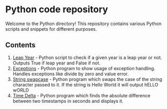 # Python code repository
Welcome to the Python directory! This repository contains various Python scripts and snippets for different purposes.

## Contents
1. [Leap Year](leap.py) - Python script to check if a given year is a leap year or not. Outputs True if leap year and False if not.
2. [Exceptions](exceptions.py) - Python program to show usage of exception handling. Handles exceptions like divide by zero and value error.
3. [String swapcase](string_swapcase.py) - Python program which swaps the case of the string character passed to it. If the string is Hello World it will output hELLO wORLD
4. [Time Delta](time_delta.py) - Python program which finds the absolute difference between two timestamps in seconds and displays it.
